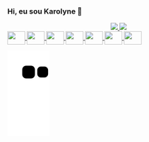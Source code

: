 ### Hi, eu sou Karolyne 👋


<div align="center">
  <a href="https://github.com/rafaballerini">
  <img height="180em" src="https://github-readme-stats.vercel.app/api?username=karolyneMachado&show_icons=true&theme=dracula&include_all_commits=true&count_private=true"/>
  <img height="180em" src="https://github-readme-stats.vercel.app/api/top-langs/?username=karolyneMachado&layout=compact&langs_count=7&theme=dracula"/>

</div>
  
  <img align="center" height="30" width="40" src="https://cdn.jsdelivr.net/gh/devicons/devicon/icons/azure/azure-original.svg">
   <img align="center" height="30" width="40" src="https://cdn.jsdelivr.net/gh/devicons/devicon/icons/css3/css3-original-wordmark.svg">
   <img align="center" height="30" width="40" src="https://cdn.jsdelivr.net/gh/devicons/devicon/icons/html5/html5-original-wordmark.svg">
   <img align="center" height="30" width="40" src="https://cdn.jsdelivr.net/gh/devicons/devicon/icons/jira/jira-original-wordmark.svg">
    <img align="center" height="30" width="40" src="https://cdn.jsdelivr.net/gh/devicons/devicon/icons/linux/linux-original.svg">
  
   <img align="center" height="30" width="40" src="https://cdn.jsdelivr.net/gh/devicons/devicon/icons/html5/html5-original-wordmark.svg">
   <img align="center" height="30" width="40" src="https://cdn.jsdelivr.net/gh/devicons/devicon/icons/jira/jira-original-wordmark.svg">
 
          

 
          
  
</div>


  ![Snake animation](https://github.com/rafaballerini/rafaballerini/blob/output/github-contribution-grid-snake.svg)
 
</div>

